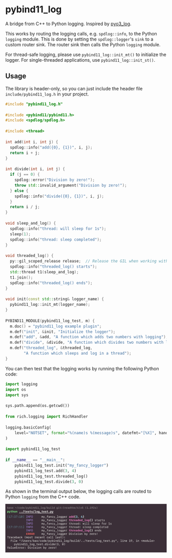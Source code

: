# pybind11_log

A bridge from C++ to Python logging. Inspired by
[pyo3_log](https://docs.rs/pyo3-log/latest/pyo3_log/).

This works by routing the logging calls, e.g. `spdlog::info`, to the Python
`logging` module. This is done by setting the `spdlog::logger`'s `sink` to a
custom router sink. The router sink then calls the Python `logging` module.

For thread-safe logging, please use `pybind11_log::init_mt()` to initialize
the logger. For single-threaded applications, use `pybind11_log::init_st()`.

## Usage

The library is header-only, so you can just include the header file
`include/pybind11_log.h` in your project.

```cpp
#include "pybind11_log.h"

#include <pybind11/pybind11.h>
#include <spdlog/spdlog.h>

#include <thread>

int add(int i, int j) {
  spdlog::info("add({0}, {1})", i, j);
  return i + j;
}

int divide(int i, int j) {
  if (j == 0) {
    spdlog::error("Division by zero!");
    throw std::invalid_argument("Division by zero!");
  } else {
    spdlog::info("divide({0}, {1})", i, j);
  }
  return i / j;
}

void sleep_and_log() {
  spdlog::info("thread: will sleep for 1s");
  sleep(1);
  spdlog::info("thread: sleep completed");
}

void threaded_log() {
  py::gil_scoped_release release;  // Release the GIL when working with threads
  spdlog::info("threaded_log() starts");
  std::thread t1(sleep_and_log);
  t1.join();
  spdlog::info("threaded_log() ends");
}

void init(const std::string& logger_name) {
  pybind11_log::init_mt(logger_name);
}

PYBIND11_MODULE(pybind11_log_test, m) {
  m.doc() = "pybind11_log example plugin";
  m.def("init", &init, "Initialize the logger");
  m.def("add", &add, "A function which adds two numbers with logging");
  m.def("divide", &divide, "A function which divides two numbers with logging");
  m.def("threaded_log", &threaded_log,
        "A function which sleeps and log in a thread");
}
```

You can then test that the logging works by running the following Python code:

```python
import logging
import os
import sys

sys.path.append(os.getcwd())

from rich.logging import RichHandler

logging.basicConfig(
    level="NOTSET", format="%(name)s %(message)s", datefmt="[%X]", handlers=[RichHandler()]
)

import pybind11_log_test

if __name__ == "__main__":
    pybind11_log_test.init("my_fancy_logger")
    pybind11_log_test.add(3, 4)
    pybind11_log_test.threaded_log()
    pybind11_log_test.divide(3, 0)
```

As shown in the terminal output below, the logging calls are routed to Python
`logging` from the C++ code.

![log_test](images/log_test.png)